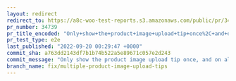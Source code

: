 ```yaml
---
layout: redirect
redirect_to: https://a8c-woo-test-reports.s3.amazonaws.com/public/pr/34739/e2e/index.html
pr_number: 34739
pr_title_encoded: "Only+show+the+product+image+upload+tip+once%2C+and+on+all+product+edit+pages"
pr_test_type: e2e
last_published: "2022-09-20 00:29:47 +0000"
commit_sha: a763dd2143df7b1b74b522a5e89671c057e2d243
commit_message: "Only show the product image upload tip once, and on all product edit …"
branch_name: fix/multiple-product-image-upload-tips
---
```

